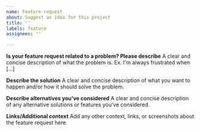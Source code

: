 ```yaml
---
name: Feature request
about: Suggest an idea for this project
title: ''
labels: feature
assignees: ''

---
```


**Is your feature request related to a problem? Please describe**
A clear and concise description of what the problem is. Ex. I'm always frustrated when [...]

**Describe the solution**
A clear and concise description of what you want to happen and/or how it should solve the problem.

**Describe alternatives you've considered**
A clear and concise description of any alternative solutions or features you've considered.

**Links/Additional context**
Add any other context, links, or screenshots about the feature request here.
